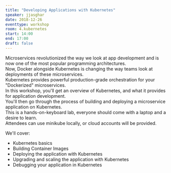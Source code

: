 ```yaml
---
title: "Developing Applications with Kubernetes"
speaker: jjasghar
date: 2018-12-26
eventtype: workshop
room: 4.kubernetes
start: 14:00
end: 17:00
draft: false
---
```


Microservices revolutionized the way we look at app development and is now one of the most popular programming architectures.  
Now, Docker alongside Kubernetes is changing the way teams look at deployments of these microservices.  
Kubernetes provides powerful production-grade orchestration for your "Dockerized" microservices.  
In this workshop, you'll get an overview of Kubernetes, and what it provides for application development.  
You'll then go through the process of building and deploying a microservice application on Kubernetes.  
This is a hands-on-keyboard lab, everyone should come with a laptop and a desire to learn.  
Attendees can use minikube locally, or cloud accounts will be provided.  

We'll cover:

- Kubernetes basics
- Building Container Images
- Deploying the application with Kubernetes
- Upgrading and scaling the application with Kubernetes
- Debugging your application in Kubernetes

